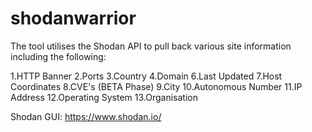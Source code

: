 # shodanwarrior
The tool utilises the Shodan API to pull back various site information including the following:

1.HTTP Banner
2.Ports
3.Country
4.Domain
6.Last Updated
7.Host Coordinates
8.CVE's (BETA Phase)
9.City
10.Autonomous Number
11.IP Address
12.Operating System
13.Organisation

Shodan GUI: https://www.shodan.io/
